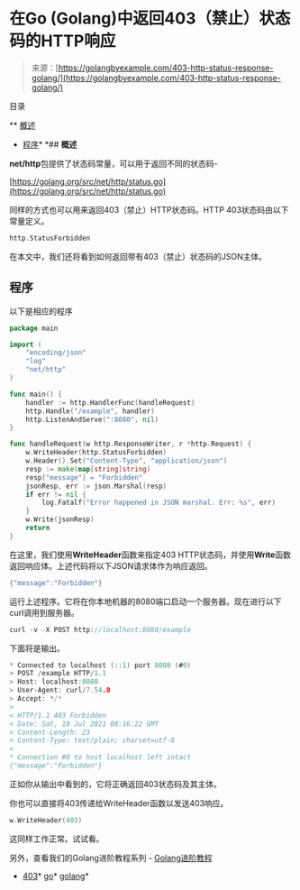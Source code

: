 <!--yml

类别：未分类

日期：2024-10-13 06:38:37

-->

# 在Go (Golang)中返回403（禁止）状态码的HTTP响应

> 来源：[https://golangbyexample.com/403-http-status-response-golang/](https://golangbyexample.com/403-http-status-response-golang/)

目录

**   [概述](#Overview "Overview")

+   [程序](#Program "Program")*  *## **概述**

**net/http**包提供了状态码常量，可以用于返回不同的状态码-

[https://golang.org/src/net/http/status.go](https://golang.org/src/net/http/status.go)

同样的方式也可以用来返回403（禁止）HTTP状态码。HTTP 403状态码由以下常量定义。

```go
http.StatusForbidden
```

在本文中，我们还将看到如何返回带有403（禁止）状态码的JSON主体。

## **程序**

以下是相应的程序

```go
package main

import (
	"encoding/json"
	"log"
	"net/http"
)

func main() {
	handler := http.HandlerFunc(handleRequest)
	http.Handle("/example", handler)
	http.ListenAndServe(":8080", nil)
}

func handleRequest(w http.ResponseWriter, r *http.Request) {
	w.WriteHeader(http.StatusForbidden)
	w.Header().Set("Content-Type", "application/json")
	resp := make(map[string]string)
	resp["message"] = "Forbidden"
	jsonResp, err := json.Marshal(resp)
	if err != nil {
		log.Fatalf("Error happened in JSON marshal. Err: %s", err)
	}
	w.Write(jsonResp)
	return
}
```

在这里，我们使用**WriteHeader**函数来指定403 HTTP状态码，并使用**Write**函数返回响应体。上述代码将以下JSON请求体作为响应返回。

```go
{"message":"Forbidden"}
```

运行上述程序。它将在你本地机器的8080端口启动一个服务器。现在进行以下curl调用到服务器。

```go
curl -v -X POST http://localhost:8080/example
```

下面将是输出。

```go
* Connected to localhost (::1) port 8080 (#0)
> POST /example HTTP/1.1
> Host: localhost:8080
> User-Agent: curl/7.54.0
> Accept: */*
> 
< HTTP/1.1 403 Forbidden
< Date: Sat, 10 Jul 2021 08:16:22 GMT
< Content-Length: 23
< Content-Type: text/plain; charset=utf-8
< 
* Connection #0 to host localhost left intact
{"message":"Forbidden"}
```

正如你从输出中看到的，它将正确返回403状态码及其主体。

你也可以直接将403传递给WriteHeader函数以发送403响应。

```go
w.WriteHeader(403)
```

这同样工作正常。试试看。

另外，查看我们的Golang进阶教程系列 - [Golang进阶教程](https://golangbyexample.com/golang-comprehensive-tutorial/)

+   [403](https://golangbyexample.com/tag/403/)*   [go](https://golangbyexample.com/tag/go/)*   [golang](https://golangbyexample.com/tag/golang/)*
